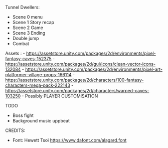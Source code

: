 Tunnel Dwellers:

  - Scene 0 menu
  - Scene 1 Story recap
  - Scene 2 Game
  - Scene 3 Ending
  - Double jump
  - Combat

  Assets :
    - https://assetstore.unity.com/packages/2d/environments/pixel-fantasy-caves-152375
    -   https://assetstore.unity.com/packages/2d/gui/icons/clean-vector-icons-132084
    -   https://assetstore.unity.com/packages/2d/environments/pixel-art-platformer-village-props-166114
    -   https://assetstore.unity.com/packages/2d/characters/100-fantasy-characters-mega-pack-222143
    -   https://assetstore.unity.com/packages/2d/characters/warped-caves-103250
    - Possibly PLAYER CUSTOMISATION

TODO
  - Boss fight
  - Background music uppbeat

CREDITS:
  - Font: Hewett Tsoi https://www.dafont.com/alagard.font
